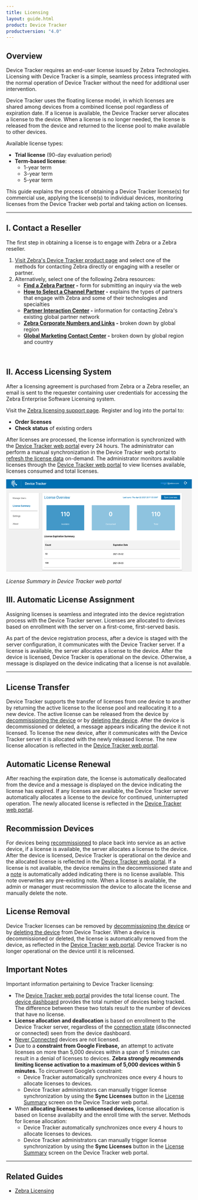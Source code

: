 ```yaml
---
title: Licensing
layout: guide.html
product: Device Tracker
productversion: "4.0"
---
```


## Overview

Device Tracker requires an end-user license issued by Zebra Technologies. Licensing with Device Tracker is a simple, seamless process integrated with the normal operation of Device Tracker without the need for additional user intervention. 

Device Tracker uses the floating license model, in which licenses are shared among devices from a combined license pool regardless of expiration date. If a license is available, the Device Tracker server allocates a license to the device. When a license is no longer needed, the license is released from the device and returned to the license pool to make available to other devices.

Available license types:

* **Trial license** (90-day evaluation period)
* **Term-based license**:
    * 1-year term
    * 3-year term
    * 5-year term

This guide explains the process of obtaining a Device Tracker license(s) for commercial use, applying the license(s) to individual devices, monitoring licenses from the Device Tracker web portal and taking action on licenses.

-----

## I. Contact a Reseller

The first step in obtaining a license is to engage with Zebra or a Zebra reseller. 

1. [Visit Zebra's Device Tracker product page](https://www.zebra.com/us/en/products/software/mobile-computers/device-tracker.html) and select one of the methods for contacting Zebra directly or engaging with a reseller or partner. 
2. Alternatively, select one of the following Zebra resources:
    * **[Find a Zebra Partner](https://www.zebra.com/us/en/partners/find-a-zebra-partner.html) -** form for submitting an inquiry via the web
    * **[How to Select a Channel Partner](https://www.zebra.com/us/en/partners/find-a-zebra-partner/selecting-the-right-channel-partner.html) -** explains the types of partners that engage with Zebra and some of their technologies and specialties
    * **[Partner Interaction Center](https://www.zebra.com/us/en/partners/partner-interaction-center.html) -** information for contacting Zebra's existing global partner network
    * **[Zebra Corporate Numbers and Links](https://www.zebra.com/us/en/about-zebra/contact-zebra.html) -** broken down by global region
    * **[Global Marketing Contact Center](https://www.zebra.com/us/en/about-zebra/contact-zebra/marketing-contact-center.html) -** broken down by global region and country
<br>

## II. Access Licensing System

After a licensing agreement is purchased from Zebra or a Zebra reseller, an email is sent to the requester containing user credentials for accessing the Zebra Enterprise Software Licensing system. 
<p>Visit the <a href="https://www.zebra.com/us/en/support-downloads/software-licensing.html">Zebra licensing support page</a>. Register and log into the portal to:</p>

* **Order licenses**
* **Check status** of existing orders

After licenses are processed, the license information <!--from the Zebra license portal--> is synchronized with the <a href="../setup/#webportal">Device Tracker web portal</a> every 24 hours. The administrator can perform a manual synchronization in the Device Tracker web portal to <a href="../setup/#viewlicenseinformation">refresh the license data</a> on-demand. The administrator monitors available licenses through the <a href="../setup/#webportal">Device Tracker web portal</a> to view licenses available, licenses consumed and total licenses.

<img style="height:250px" src="license.png"/>

_License Summary in Device Tracker web portal_

## III. Automatic License Assignment

Assigning licenses is seamless and integrated into the device registration process with the Device Tracker server. Licenses are allocated to devices based on enrollment with the server on a first-come, first-served basis. 

As part of the device registration process, after a device is staged with the server configuration, it communicates with the Device Tracker server. If a license is available, the server allocates a license to the device. After the device is licensed, Device Tracker is operational on the device. Otherwise, a message is displayed on the device indicating that a license is not available.

-----

## License Transfer

Device Tracker supports the transfer of licenses from one device to another by returning the active license to the license pool and reallocating it to a new device. The active license can be released from the device by [decommissioning the device](../use/#decommissionrecommissiondevice) or by [deleting the device](../setup/#deletedevice). After the device is decommissioned or deleted, a message appears indicating the device it not licensed. To license the new device, after it communicates with the Device Tracker server it is allocated with the newly released license. The new license allocation is reflected in the <a href="../setup/#webportal">Device Tracker web portal</a>. 

## Automatic License Renewal

After reaching the expiration date, the license is automatically deallocated from the device and a message is displayed on the device indicating the license has expired. If any licenses are available, the Device Tracker server automatically allocates a license to the device for continued, uninterrupted operation. The newly allocated license is reflected in the <a href="../setup/#webportal">Device Tracker web portal</a>. 

## Recommission Devices

For devices being <a href="../use/#recommissionadevice">recommissioned</a> to place back into service as an active device, if a license is available, the server allocates a license to the device. After the device is licensed, Device Tracker is operational on the device and the allocated license is reflected in the <a href="../setup/#webportal">Device Tracker web portal</a>. If a license is not available, the device remains in the decommissioned state and a <a  href="../use/#addeditanote">note</a> is automatically added indicating there is no license available. This note overwrites any pre-existing note. When a license is available, the admin or manager must recommission the device to allocate the license and manually delete the note.


## License Removal

Device Tracker licenses can be removed by [decommissioning the device](../use/#decommissionrecommissiondevice) or by [deleting the device](../setup/#deletedevice) from Device Tracker. When a device is decommissioned or deleted, the license is automatically removed from the device, as reflected in the <a href="../setup/#webportal">Device Tracker web portal</a>. Device Tracker is no longer operational on the device until it is relicensed.  

## Important Notes

Important information pertaining to Device Tracker licensing:
* The <a href="../setup/#webportal">Device Tracker web portal</a> provides the total license count. The <a href="../mgmt/#dashboard">device dashboard</a> provides the total number of devices being tracked. The difference between these two totals result to the number of devices that have no license.
* **License allocation and deallocation** is based on enrollment to the Device Tracker server, regardless of the <a href="../mgmt/#dashboard">connection state</a> (disconnected or connected) seen from the device dashboard. 
* [Never Connected](../mgmt/#dashboard) devices are not licensed.
* Due to a **constraint from Google Firebase,** an attempt to activate licenses on more than 5,000 devices within a span of 5 minutes can result in a denial of licenses to devices. **Zebra strongly recommends limiting license activation to a maximum of 5,000 devices within 5 minutes.** To circumvent Google’s constraint:
    * Device Tracker automatically synchronizes once every 4 hours to allocate licenses to devices.
    * Device Tracker administrators can manually trigger license synchronization by using the **Sync Licenses** button in the [License Summary](../setup/#viewlicenseinformation) screen on the Device Tracker web portal.
* When **allocating licenses to unlicensed devices,** license allocation is based on license availabilty and the enroll time with the server. Methods for license allocation:
    * Device Tracker automatically synchronizes once every 4 hours to allocate licenses to devices.
    * Device Tracker administrators can manually trigger license synchronization by using the **Sync Licenses** button in the [License Summary](../setup/#viewlicenseinformation) screen on the Device Tracker web portal.


<!-- -->
-----

## Related Guides

* [Zebra Licensing](https://www.zebra.com/us/en/support-downloads/software-licensing.html)
